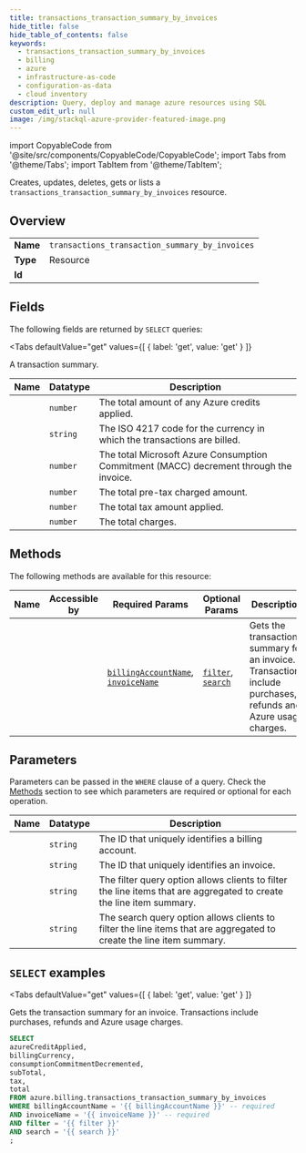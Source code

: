 ```yaml
--- 
title: transactions_transaction_summary_by_invoices
hide_title: false
hide_table_of_contents: false
keywords:
  - transactions_transaction_summary_by_invoices
  - billing
  - azure
  - infrastructure-as-code
  - configuration-as-data
  - cloud inventory
description: Query, deploy and manage azure resources using SQL
custom_edit_url: null
image: /img/stackql-azure-provider-featured-image.png
---
```


import CopyableCode from '@site/src/components/CopyableCode/CopyableCode';
import Tabs from '@theme/Tabs';
import TabItem from '@theme/TabItem';

Creates, updates, deletes, gets or lists a <code>transactions_transaction_summary_by_invoices</code> resource.

## Overview
<table><tbody>
<tr><td><b>Name</b></td><td><code>transactions_transaction_summary_by_invoices</code></td></tr>
<tr><td><b>Type</b></td><td>Resource</td></tr>
<tr><td><b>Id</b></td><td><CopyableCode code="azure.billing.transactions_transaction_summary_by_invoices" /></td></tr>
</tbody></table>

## Fields

The following fields are returned by `SELECT` queries:

<Tabs
    defaultValue="get"
    values={[
        { label: 'get', value: 'get' }
    ]}
>
<TabItem value="get">

A transaction summary.

<table>
<thead>
    <tr>
    <th>Name</th>
    <th>Datatype</th>
    <th>Description</th>
    </tr>
</thead>
<tbody>
<tr>
    <td><CopyableCode code="azureCreditApplied" /></td>
    <td><code>number</code></td>
    <td>The total amount of any Azure credits applied.</td>
</tr>
<tr>
    <td><CopyableCode code="billingCurrency" /></td>
    <td><code>string</code></td>
    <td>The ISO 4217 code for the currency in which the transactions are billed.</td>
</tr>
<tr>
    <td><CopyableCode code="consumptionCommitmentDecremented" /></td>
    <td><code>number</code></td>
    <td>The total Microsoft Azure Consumption Commitment (MACC) decrement through the invoice.</td>
</tr>
<tr>
    <td><CopyableCode code="subTotal" /></td>
    <td><code>number</code></td>
    <td>The total pre-tax charged amount.</td>
</tr>
<tr>
    <td><CopyableCode code="tax" /></td>
    <td><code>number</code></td>
    <td>The total tax amount applied.</td>
</tr>
<tr>
    <td><CopyableCode code="total" /></td>
    <td><code>number</code></td>
    <td>The total charges.</td>
</tr>
</tbody>
</table>
</TabItem>
</Tabs>

## Methods

The following methods are available for this resource:

<table>
<thead>
    <tr>
    <th>Name</th>
    <th>Accessible by</th>
    <th>Required Params</th>
    <th>Optional Params</th>
    <th>Description</th>
    </tr>
</thead>
<tbody>
<tr>
    <td><a href="#get"><CopyableCode code="get" /></a></td>
    <td><CopyableCode code="select" /></td>
    <td><a href="#parameter-billingAccountName"><code>billingAccountName</code></a>, <a href="#parameter-invoiceName"><code>invoiceName</code></a></td>
    <td><a href="#parameter-filter"><code>filter</code></a>, <a href="#parameter-search"><code>search</code></a></td>
    <td>Gets the transaction summary for an invoice. Transactions include purchases, refunds and Azure usage charges.</td>
</tr>
</tbody>
</table>

## Parameters

Parameters can be passed in the `WHERE` clause of a query. Check the [Methods](#methods) section to see which parameters are required or optional for each operation.

<table>
<thead>
    <tr>
    <th>Name</th>
    <th>Datatype</th>
    <th>Description</th>
    </tr>
</thead>
<tbody>
<tr id="parameter-billingAccountName">
    <td><CopyableCode code="billingAccountName" /></td>
    <td><code>string</code></td>
    <td>The ID that uniquely identifies a billing account.</td>
</tr>
<tr id="parameter-invoiceName">
    <td><CopyableCode code="invoiceName" /></td>
    <td><code>string</code></td>
    <td>The ID that uniquely identifies an invoice.</td>
</tr>
<tr id="parameter-filter">
    <td><CopyableCode code="filter" /></td>
    <td><code>string</code></td>
    <td>The filter query option allows clients to filter the line items that are aggregated to create the line item summary.</td>
</tr>
<tr id="parameter-search">
    <td><CopyableCode code="search" /></td>
    <td><code>string</code></td>
    <td>The search query option allows clients to filter the line items that are aggregated to create the line item summary.</td>
</tr>
</tbody>
</table>

## `SELECT` examples

<Tabs
    defaultValue="get"
    values={[
        { label: 'get', value: 'get' }
    ]}
>
<TabItem value="get">

Gets the transaction summary for an invoice. Transactions include purchases, refunds and Azure usage charges.

```sql
SELECT
azureCreditApplied,
billingCurrency,
consumptionCommitmentDecremented,
subTotal,
tax,
total
FROM azure.billing.transactions_transaction_summary_by_invoices
WHERE billingAccountName = '{{ billingAccountName }}' -- required
AND invoiceName = '{{ invoiceName }}' -- required
AND filter = '{{ filter }}'
AND search = '{{ search }}'
;
```
</TabItem>
</Tabs>
